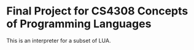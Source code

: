 # Final Project for CS4308 Concepts of Programming Languages

This is an interpreter for a subset of LUA.
